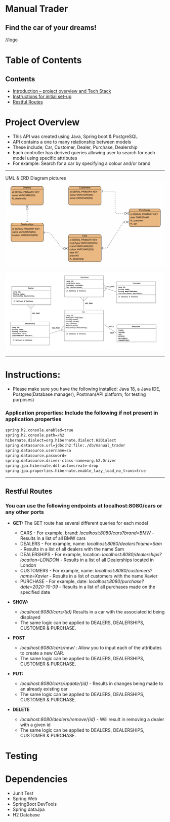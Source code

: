 # Manual Trader
Find the car of your dreams!
---
//logo
# Table of Contents

## Contents

* [Introduction – project overview and Tech Stack](#project-overview)
* [Instructions for initial set-up](#instructions)
* [Restful Routes](#restful-routes)


# Project Overview
- This API was created using Java, Spring boot & PostgreSQL
- API contains a one to many relationship between models
- These include; Car, Customer, Dealer, Purchase, Dealership
- Each controller has derived queries allowing user to search for each model using specific attributes
- For example: Search for a car by specifying a colour and/or brand
---
UML & ERD Diagram pictures
![ERD Diagram](https://github.com/kagami7410/Dealership_Project/blob/main/images/Entity%20Relationship%20Diagram%20-%20ManualTrader.png)

![UML Diagram](https://github.com/kagami7410/Dealership_Project/blob/main/images/ManualTrader%20-%20UML.png)

---
# Instructions:
 - Please make sure you have the following installed: Java 18, a Java IDE, Postgres(Database manager), Postman(API platform, for testing purposes)
### Application properties: Include the following if not present in application.properties

```
spring.h2.console.enabled=true
spring.h2.console.path=/h2
hibernate.dialect=org.hibernate.dialect.H2Dialect
spring.datasource.url=jdbc:h2:file:./db/manual_trader
spring.datasource.username=sa
spring.datasource.password=
spring.datasource.driver-class-name=org.h2.Driver
spring.jpa.hibernate.ddl-auto=create-drop
spring.jpa.properties.hibernate.enable_lazy_load_no_trans=true
```
---
## Restful Routes
### You can use the following endpoints at localhost:8080/cars or any other ports

- **GET:** The GET route has several different queries for each model
    - CARS - For example, brand: *localhost:8080/cars?brand=BMW* - Results in a list of all BMW cars
    - DEALERS - For example, name: *localhost:8080/dealers?name=Sam* - Results in a list of all dealers with the name Sam
    - DEALERSHIPS - For example, location: *localhost:8080/dealerships?location=LONDON* - Results in a list of all Dealerships located in London
    - CUSTOMERS - For example, name: *localhost:8080/customers?name=Xavier* - Results in a list of customers with the name Xavier
    - PURCHASE - For example, date: *localhost:8080/purchase?date=2020-10-09* - Results in a list of all purchases made on the specified date  

- **SHOW:**
    - *localhost:8080/cars/{id}* Results in a car with the associated id being displayed
    - The same logic can be applied to DEALERS, DEALERSHIPS, CUSTOMER & PURCHASE.

- **POST**
    - *localhost:8080/cars/new/* : Allow you to input each of the attributes to create a new CAR. 
    - The same logic can be applied to DEALERS, DEALERSHIPS, CUSTOMER & PURCHASE.

- **PUT:**
    - *localhost:8080/cars/update/{id}* - Results in changes being made to an already existing car
    - The same logic can be applied to DEALERS, DEALERSHIPS, CUSTOMER & PURCHASE.

- **DELETE**
    - *localhost:8080/dealers/remove/{id}* - Will result in removing a dealer with a given id
    - The same logic can be applied to DEALERS, DEALERSHIPS, CUSTOMER & PURCHASE.


# Testing


#  Dependencies

- Junit Test
- Spring Web
- SpringBoot DevTools
- Spring dataJpa
- H2 Database
